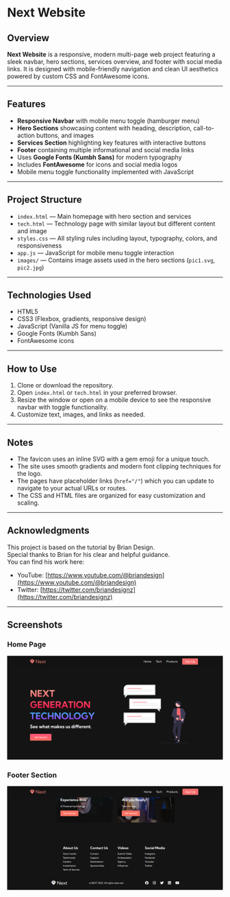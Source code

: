 # Next Website

## Overview

**Next Website** is a responsive, modern multi-page web project featuring a sleek navbar, hero sections, services overview, and footer with social media links. It is designed with mobile-friendly navigation and clean UI aesthetics powered by custom CSS and FontAwesome icons.

---

## Features

* **Responsive Navbar** with mobile menu toggle (hamburger menu)
* **Hero Sections** showcasing content with heading, description, call-to-action buttons, and images
* **Services Section** highlighting key features with interactive buttons
* **Footer** containing multiple informational and social media links
* Uses **Google Fonts (Kumbh Sans)** for modern typography
* Includes **FontAwesome** for icons and social media logos
* Mobile menu toggle functionality implemented with JavaScript

---

## Project Structure

* `index.html` — Main homepage with hero section and services
* `tech.html` — Technology page with similar layout but different content and image
* `styles.css` — All styling rules including layout, typography, colors, and responsiveness
* `app.js` — JavaScript for mobile menu toggle interaction
* `images/` — Contains image assets used in the hero sections (`pic1.svg`, `pic2.jpg`)

---

## Technologies Used

* HTML5
* CSS3 (Flexbox, gradients, responsive design)
* JavaScript (Vanilla JS for menu toggle)
* Google Fonts (Kumbh Sans)
* FontAwesome icons

---

## How to Use

1. Clone or download the repository.
2. Open `index.html` or `tech.html` in your preferred browser.
3. Resize the window or open on a mobile device to see the responsive navbar with toggle functionality.
4. Customize text, images, and links as needed.

---


## Notes

* The favicon uses an inline SVG with a gem emoji for a unique touch.
* The site uses smooth gradients and modern font clipping techniques for the logo.
* The pages have placeholder links (`href="/"`) which you can update to navigate to your actual URLs or routes.
* The CSS and HTML files are organized for easy customization and scaling.

---

## Acknowledgments

This project is based on the tutorial by Brian Design.  
Special thanks to Brian for his clear and helpful guidance.  
You can find his work here:  
- YouTube: [https://www.youtube.com/@briandesign](https://www.youtube.com/@briandesign)  
- Twitter: [https://twitter.com/briandesignz](https://twitter.com/briandesignz)

---

## Screenshots

### Home Page
![Home Page](homeScreenShot.png) 

### Footer Section
![Footer Section](footerScreenShot.png)
